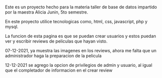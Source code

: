 Este es un proyecto hecho para la materia taller de base de datos impartido por la maestra Alicia Junin, 5to semestre.

En este proyecto utilice tecnologicas como, html, css, javascript, php y mysql.

La funcion de esta pagina es que se puedan crear usuarios y estos puedan ver y escribir reviews de peliculas que hayan visto.

07-12-2021, ya muestra las imagenes en los reviews, ahora me falta que un administrador haga la preparacion de la pelicula 

12-12-2021 se agrego la opcion de privilegios de admin y usuario, al igual que el completador de informacion en el crear review 
